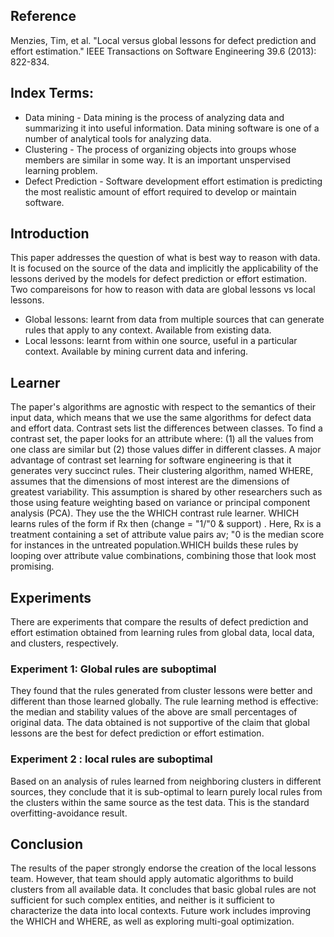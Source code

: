 ## Reference
Menzies, Tim, et al. "Local versus global lessons for defect prediction and effort estimation." IEEE Transactions on Software Engineering 39.6 (2013): 822-834.

## Index Terms: 
- Data mining -  Data mining is the process of analyzing data and summarizing it into useful information. Data mining software is one of a number of analytical tools for analyzing data. 
- Clustering - The process of organizing objects into groups whose members are similar in some way. It is an important unspervised learning problem.
- Defect Prediction - Software development effort estimation is predicting the most realistic amount of effort required to develop or maintain software.

## Introduction
This paper addresses the question of what is best way to reason with data. It is focused on the source of the data and implicitly the applicability of the lessons derived by the models for defect prediction or effort estimation. 
Two compareisons for how to reason with data are global lessons vs local lessons.

- Global lessons: learnt from data from multiple sources that can generate rules that apply to any context. Available from existing data.
- Local lessons: learnt from within one source, useful in a particular context. Available by mining current data and infering.


## Learner
The paper's algorithms are agnostic with respect to the semantics of their input data, which means that we use the same algorithms for defect data and effort data. Contrast sets list the differences between classes. To find a contrast set, the paper looks for an attribute where: 
(1) all the values from one class are similar but
(2) those values differ in different classes.
A major advantage of contrast set learning for software engineering is that it generates very succinct rules.
Their clustering algorithm, named WHERE, assumes that the dimensions of most interest are the dimensions of greatest variability. This assumption is shared by other researchers such as those using feature weighting based on variance or principal component analysis (PCA).
They use the the WHICH contrast rule learner. WHICH learns rules of the form if Rx then (change = "1/"0 & support) . Here, Rx is a treatment containing a set of attribute value pairs av; "0 is the median score for instances in the untreated population.WHICH builds these rules by looping over attribute value combinations, combining those that look most promising.

## Experiments
There are experiments that compare the results of defect prediction and effort estimation obtained from learning rules from global data, local data, and clusters, respectively. 
### Experiment 1: Global rules are suboptimal
They found that the rules generated from cluster lessons were better and different than those learned globally. The rule learning method is effective: the median and stability values of the above are small percentages of original data. The data obtained is not supportive of the claim that global lessons are the best for defect prediction or effort estimation.

### Experiment 2 : local rules are suboptimal
Based on an analysis of rules learned from neighboring clusters in different sources, they conclude that it is sub-optimal to learn purely local rules from the clusters within the same source as the test data. This is the standard overfitting-avoidance result.

## Conclusion
The results of the paper strongly endorse the creation of the local lessons team. However, that team should apply automatic algorithms to build clusters from all available data. It concludes that basic global rules are not sufficient for such complex entities, and neither is it sufficient to characterize the data into local contexts. Future work includes improving the WHICH and WHERE, as well as exploring multi-goal optimization.




